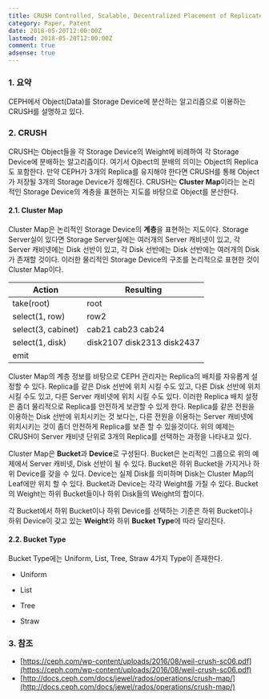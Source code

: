 ```yaml
---
title: CRUSH Controlled, Scalable, Decentralized Placement of Replicated Data
category: Paper, Patent
date: 2018-05-20T12:00:00Z
lastmod: 2018-05-20T12:00:00Z
comment: true
adsense: true
---
```


### 1. 요약

CEPH에서 Object(Data)를 Storage Device에 분산하는 알고리즘으로 이용하는 CRUSH를 설명하고 있다.

### 2. CRUSH

CRUSH는 Object들을 각 Storage Device의 Weight에 비례하여 각 Storage Device에 분배하는 알고리즘이다. 여기서 Ojbect의 분배의 의미는 Object의 Replica도 포함한다. 만약 CEPH가 3개의 Replica를 유지해야 한다면 CRUSH를 통해 Object가 저장될 3개의 Storage Device가 정해진다. CRUSH는 **Cluster Map**이라는 논리적인 Storage Device의 계층을 표현하는 지도를 바탕으로 Object를 분산한다.

#### 2.1. Cluster Map

Cluster Map은 논리적인 Storage Device의 **계층**을 표현하는 지도이다. Storage Server실이 있다면 Storage Server실에는 여러개의 Server 캐비넷이 있고, 각 Server 캐비넷에는 Disk 선반이 있고, 각 Disk 선반에는 Disk 선반에는 여러개의 Disk가 존재할 것이다. 이러한 물리적인 Storage Device의 구조를 논리적으로 표현한 것이 Cluster Map이다.

| Action | Resulting |
|---|---|
| take(root) | root |
| select(1, row) | row2 |
| select(3, cabinet) | cab21 cab23 cab24 |
| select(1, disk) | disk2107 disk2313 disk2437 |
| emit |  |

Cluster Map의 계층 정보를 바탕으로 CEPH 관리자는 Replica의 배치를 자유롭게 설정할 수 있다. Replica를 같은 Disk 선반에 위치 시킬 수도 있고, 다른 Disk 선반에 위치 시킬 수도 있고, 다른 Server 캐비넷에 위치 시킬 수도 있다. 이러한 Replica 배치 설정은 좀더 물리적으로 Replica를 안전하게 보관할 수 있게 한다. Replica를 같은 전원을 이용하는 Disk 선반에 위치시키는 것 보다는, 다른 전원을 이용하는 Server 캐비넷에 위치시키는 것이 좀더 안전하게 Replica를 보존 할 수 있을것이다. 위의 예제는 CRUSH이 Server 캐비넷 단위로 3개의 Replica를 선택하는 과정을 나타내고 있다.

Cluster Map은 **Bucket**과 **Device**로 구성된다. Bucket은 논리적인 그룹으로 위의 예제에서 Server 캐비넷, Disk 선반이 될 수 있다. Bucket은 하위 Bucket을 가지거나 하위 Device를 갖을 수 있다. Device는 실제 Disk를 의미하며 Disk는 Cluster Map의 Leaf에만 위치 할 수 있다. Bucket과 Device는 각각 Weight를 가질 수 있다. Bucket의 Weight는 하위 Bucket들이나 하위 Disk들의 Weight의 합이다.

각 Bucket에서 하위 Bucket이나 하위 Device를 선택하는 기준은 하위 Bucket이나 하위 Device이 갖고 있는 **Weight**와 하위 **Bucket Type**에 따라 달리진다.

#### 2.2. Bucket Type

Bucket Type에는 Uniform, List, Tree, Straw 4가지 Type이 존재한다.

* Uniform

* List

* Tree

* Straw

### 3. 참조

* [https://ceph.com/wp-content/uploads/2016/08/weil-crush-sc06.pdf](https://ceph.com/wp-content/uploads/2016/08/weil-crush-sc06.pdf)
* [http://docs.ceph.com/docs/jewel/rados/operations/crush-map/](http://docs.ceph.com/docs/jewel/rados/operations/crush-map/)